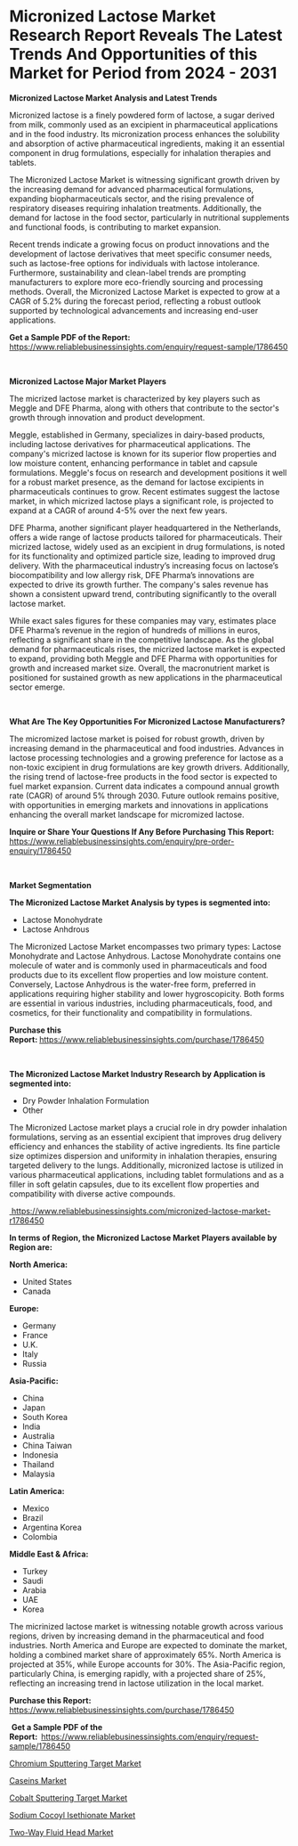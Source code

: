 <p><h1>Micronized Lactose Market Research Report Reveals The Latest Trends And Opportunities of this Market for Period from 2024 - 2031</h1></p><p><strong>Micronized Lactose Market Analysis and Latest Trends</strong></p>
<p><p>Micronized lactose is a finely powdered form of lactose, a sugar derived from milk, commonly used as an excipient in pharmaceutical applications and in the food industry. Its micronization process enhances the solubility and absorption of active pharmaceutical ingredients, making it an essential component in drug formulations, especially for inhalation therapies and tablets.</p><p>The Micronized Lactose Market is witnessing significant growth driven by the increasing demand for advanced pharmaceutical formulations, expanding biopharmaceuticals sector, and the rising prevalence of respiratory diseases requiring inhalation treatments. Additionally, the demand for lactose in the food sector, particularly in nutritional supplements and functional foods, is contributing to market expansion. </p><p>Recent trends indicate a growing focus on product innovations and the development of lactose derivatives that meet specific consumer needs, such as lactose-free options for individuals with lactose intolerance. Furthermore, sustainability and clean-label trends are prompting manufacturers to explore more eco-friendly sourcing and processing methods. Overall, the Micronized Lactose Market is expected to grow at a CAGR of 5.2% during the forecast period, reflecting a robust outlook supported by technological advancements and increasing end-user applications.</p></p>
<p><strong>Get a Sample PDF of the Report:&nbsp;</strong> <a href="https://www.reliablebusinessinsights.com/enquiry/request-sample/1786450?utm_campaign=102&utm_medium=2&utm_source=Github&utm_content=ia&utm_term=09102024&utm_id=micronized-lactose">https://www.reliablebusinessinsights.com/enquiry/request-sample/1786450</a></p>
<p>&nbsp;</p>
<p><strong>Micronized Lactose Major Market Players</strong></p>
<p><p>The micrized lactose market is characterized by key players such as Meggle and DFE Pharma, along with others that contribute to the sector's growth through innovation and product development.</p><p>Meggle, established in Germany, specializes in dairy-based products, including lactose derivatives for pharmaceutical applications. The company's micrized lactose is known for its superior flow properties and low moisture content, enhancing performance in tablet and capsule formulations. Meggle's focus on research and development positions it well for a robust market presence, as the demand for lactose excipients in pharmaceuticals continues to grow. Recent estimates suggest the lactose market, in which micrized lactose plays a significant role, is projected to expand at a CAGR of around 4-5% over the next few years.</p><p>DFE Pharma, another significant player headquartered in the Netherlands, offers a wide range of lactose products tailored for pharmaceuticals. Their micrized lactose, widely used as an excipient in drug formulations, is noted for its functionality and optimized particle size, leading to improved drug delivery. With the pharmaceutical industry’s increasing focus on lactose’s biocompatibility and low allergy risk, DFE Pharma’s innovations are expected to drive its growth further. The company's sales revenue has shown a consistent upward trend, contributing significantly to the overall lactose market.</p><p>While exact sales figures for these companies may vary, estimates place DFE Pharma’s revenue in the region of hundreds of millions in euros, reflecting a significant share in the competitive landscape. As the global demand for pharmaceuticals rises, the micrized lactose market is expected to expand, providing both Meggle and DFE Pharma with opportunities for growth and increased market size. Overall, the macronutrient market is positioned for sustained growth as new applications in the pharmaceutical sector emerge.</p></p>
<p>&nbsp;</p>
<p><strong>What Are The Key Opportunities For Micronized Lactose Manufacturers?</strong></p>
<p><p>The micromized lactose market is poised for robust growth, driven by increasing demand in the pharmaceutical and food industries. Advances in lactose processing technologies and a growing preference for lactose as a non-toxic excipient in drug formulations are key growth drivers. Additionally, the rising trend of lactose-free products in the food sector is expected to fuel market expansion. Current data indicates a compound annual growth rate (CAGR) of around 5% through 2030. Future outlook remains positive, with opportunities in emerging markets and innovations in applications enhancing the overall market landscape for micromized lactose.</p></p>
<p><strong>Inquire or Share Your Questions If Any Before Purchasing This Report:</strong> <a href="https://www.reliablebusinessinsights.com/enquiry/pre-order-enquiry/1786450?utm_campaign=102&utm_medium=2&utm_source=Github&utm_content=ia&utm_term=09102024&utm_id=micronized-lactose">https://www.reliablebusinessinsights.com/enquiry/pre-order-enquiry/1786450</a></p>
<p>&nbsp;</p>
<p><strong>Market Segmentation</strong></p>
<p><strong>The Micronized Lactose Market Analysis by types is segmented into:</strong></p>
<p><ul><li>Lactose Monohydrate</li><li>Lactose Anhdrous</li></ul></p>
<p><p>The Micronized Lactose Market encompasses two primary types: Lactose Monohydrate and Lactose Anhydrous. Lactose Monohydrate contains one molecule of water and is commonly used in pharmaceuticals and food products due to its excellent flow properties and low moisture content. Conversely, Lactose Anhydrous is the water-free form, preferred in applications requiring higher stability and lower hygroscopicity. Both forms are essential in various industries, including pharmaceuticals, food, and cosmetics, for their functionality and compatibility in formulations.</p></p>
<p><strong>Purchase this Report:&nbsp;</strong><a href="https://www.reliablebusinessinsights.com/purchase/1786450?utm_campaign=102&utm_medium=2&utm_source=Github&utm_content=ia&utm_term=09102024&utm_id=micronized-lactose">https://www.reliablebusinessinsights.com/purchase/1786450</a></p>
<p>&nbsp;</p>
<p><strong>The Micronized Lactose Market Industry Research by Application is segmented into:</strong></p>
<p><ul><li>Dry Powder Inhalation Formulation</li><li>Other</li></ul></p>
<p><p>The Micronized Lactose market plays a crucial role in dry powder inhalation formulations, serving as an essential excipient that improves drug delivery efficiency and enhances the stability of active ingredients. Its fine particle size optimizes dispersion and uniformity in inhalation therapies, ensuring targeted delivery to the lungs. Additionally, micronized lactose is utilized in various pharmaceutical applications, including tablet formulations and as a filler in soft gelatin capsules, due to its excellent flow properties and compatibility with diverse active compounds.</p></p>
<p><a href="https://www.reliablebusinessinsights.com/micronized-lactose-market-r1786450?utm_campaign=102&utm_medium=2&utm_source=Github&utm_content=ia&utm_term=09102024&utm_id=micronized-lactose">&nbsp;https://www.reliablebusinessinsights.com/micronized-lactose-market-r1786450</a></p>
<p><strong>In terms of Region, the Micronized Lactose Market Players available by Region are:</strong></p>
<p>
    <p> <strong> North America: </strong>
        <ul>
            <li>United States</li>
            <li>Canada</li>
        </ul>
        </p> 
    <p> <strong> Europe: </strong>
        <ul>
            <li>Germany</li>
            <li>France</li>
            <li>U.K.</li>
            <li>Italy</li>
            <li>Russia</li>
        </ul>
        </p> 
    <p> <strong> Asia-Pacific: </strong>
        <ul>
            <li>China</li>
            <li>Japan</li>
            <li>South Korea</li>
            <li>India</li>
            <li>Australia</li>
            <li>China Taiwan</li>
            <li>Indonesia</li>
            <li>Thailand</li>
            <li>Malaysia</li>
        </ul>
        </p> 
    <p> <strong> Latin America: </strong>
        <ul>
            <li>Mexico</li>
            <li>Brazil</li>
            <li>Argentina Korea</li>
            <li>Colombia</li>
        </ul>
        </p> 
    <p> <strong> Middle East & Africa: </strong>
        <ul>
            <li>Turkey</li>
            <li>Saudi</li>
            <li>Arabia</li>
            <li>UAE</li>
            <li>Korea</li>
        </ul>
    </p>
    </p>
<p><p>The micrinized lactose market is witnessing notable growth across various regions, driven by increasing demand in the pharmaceutical and food industries. North America and Europe are expected to dominate the market, holding a combined market share of approximately 65%. North America is projected at 35%, while Europe accounts for 30%. The Asia-Pacific region, particularly China, is emerging rapidly, with a projected share of 25%, reflecting an increasing trend in lactose utilization in the local market.</p></p>
<p><strong>Purchase this Report: </strong><a href="https://www.reliablebusinessinsights.com/purchase/1786450?utm_campaign=102&utm_medium=2&utm_source=Github&utm_content=ia&utm_term=09102024&utm_id=micronized-lactose">https://www.reliablebusinessinsights.com/purchase/1786450</a></p>
<p>&nbsp;<strong>Get a Sample PDF of the Report:&nbsp;&nbsp;</strong><a href="https://www.reliablebusinessinsights.com/enquiry/request-sample/1786450?utm_campaign=102&utm_medium=2&utm_source=Github&utm_content=ia&utm_term=09102024&utm_id=micronized-lactose">https://www.reliablebusinessinsights.com/enquiry/request-sample/1786450</a></p>
<p><strong></strong></p>
<p><p><a href="https://www.linkedin.com/pulse/chromium-sputtering-target-market-research-report-includes-4tj0c?trackingId=nc6XLdZIS6qGkG3cq0RK0w%3D%3D&utm_campaign=102&utm_medium=2&utm_source=Github&utm_content=ia&utm_term=09102024&utm_id=micronized-lactose">Chromium Sputtering Target Market</a></p><p><a href="https://issuu.com/reportprime-2/docs/caseins-market-size-2030.pptx_3af76128ff4e83?utm_campaign=102&utm_medium=2&utm_source=Github&utm_content=ia&utm_term=09102024&utm_id=micronized-lactose">Caseins Market</a></p><p><a href="https://www.linkedin.com/pulse/cobalt-sputtering-target-market-size-share-analysis-growth-zxxkc?trackingId=cC91NhrqQtqMhiQ5p7Vf1g%3D%3D&utm_campaign=102&utm_medium=2&utm_source=Github&utm_content=ia&utm_term=09102024&utm_id=micronized-lactose">Cobalt Sputtering Target Market</a></p><p><a href="https://issuu.com/reportprime-2/docs/sodium-cocoyl-isethionate-market-si_17589ad981d1f8?utm_campaign=102&utm_medium=2&utm_source=Github&utm_content=ia&utm_term=09102024&utm_id=micronized-lactose">Sodium Cocoyl Isethionate Market</a></p><p><a href="https://github.com/SidorelaGurakuqi596/Market-Research-Report-List-1/blob/main/two-way-fluid-head-market.md?utm_campaign=102&utm_medium=2&utm_source=Github&utm_content=ia&utm_term=09102024&utm_id=micronized-lactose">Two-Way Fluid Head Market</a></p></p>